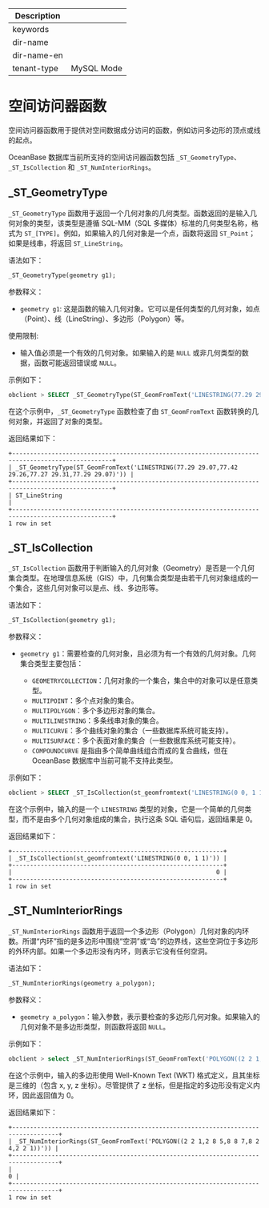| Description   |                 |
|---------------|-----------------|
| keywords      |                 |
| dir-name      |                 |
| dir-name-en   |                 |
| tenant-type   | MySQL Mode      |

# 空间访问器函数

空间访问器函数用于提供对空间数据成分访问的函数，例如访问多边形的顶点或线的起点。

OceanBase 数据库当前所支持的空间访问器函数包括 `_ST_GeometryType`、`_ST_IsCollection` 和 `_ST_NumInteriorRings`。

## _ST_GeometryType

`_ST_GeometryType` 函数用于返回一个几何对象的几何类型。函数返回的是输入几何对象的类型，该类型是遵循 SQL-MM（SQL 多媒体）标准的几何类型名称，格式为 `ST_[TYPE]`。例如，如果输入的几何对象是一个点，函数将返回 `ST_Point`；如果是线串，将返回 `ST_LineString`。

语法如下：

```sql
_ST_GeometryType(geometry g1);
```

参数释义：

- `geometry g1`: 这是函数的输入几何对象。它可以是任何类型的几何对象，如点（Point）、线（LineString）、多边形（Polygon）等。

使用限制:

- 输入值必须是一个有效的几何对象。如果输入的是 `NULL` 或非几何类型的数据，函数可能返回错误或 `NULL`。

示例如下：

```sql
obclient > SELECT _ST_GeometryType(ST_GeomFromText('LINESTRING(77.29 29.07,77.42 29.26,77.27 29.31,77.29 29.07)'));
```

在这个示例中，`_ST_GeometryType` 函数检查了由 `ST_GeomFromText` 函数转换的几何对象，并返回了对象的类型。

返回结果如下：

```shell
+--------------------------------------------------------------------------------------------------+
| _ST_GeometryType(ST_GeomFromText('LINESTRING(77.29 29.07,77.42 29.26,77.27 29.31,77.29 29.07)')) |
+--------------------------------------------------------------------------------------------------+
| ST_LineString                                                                                    |
+--------------------------------------------------------------------------------------------------+
1 row in set
```

## _ST_IsCollection

`_ST_IsCollection` 函数用于判断输入的几何对象（Geometry）是否是一个几何集合类型。在地理信息系统（GIS）中，几何集合类型是由若干几何对象组成的一个集合，这些几何对象可以是点、线、多边形等。

语法如下：

```sql
_ST_IsCollection(geometry g1);
```

参数释义：

- `geometry g1`：需要检查的几何对象，且必须为有一个有效的几何对象。几何集合类型主要包括：

  + `GEOMETRYCOLLECTION`：几何对象的一个集合，集合中的对象可以是任意类型。
  + `MULTIPOINT`：多个点对象的集合。
  + `MULTIPOLYGON`：多个多边形对象的集合。
  + `MULTILINESTRING`：多条线串对象的集合。
  + `MULTICURVE`：多个曲线对象的集合（一些数据库系统可能支持）。
  + `MULTISURFACE`：多个表面对象的集合（一些数据库系统可能支持）。
  + `COMPOUNDCURVE` 是指由多个简单曲线组合而成的复合曲线，但在 OceanBase 数据库中当前可能不支持此类型。

示例如下：

```sql
obclient > SELECT _ST_IsCollection(st_geomfromtext('LINESTRING(0 0, 1 1)'));
```

在这个示例中，输入的是一个 `LINESTRING` 类型的对象，它是一个简单的几何类型，而不是由多个几何对象组成的集合，执行这条 SQL 语句后，返回结果是 0。

返回结果如下：

```shell
+-----------------------------------------------------------+
| _ST_IsCollection(st_geomfromtext('LINESTRING(0 0, 1 1)')) |
+-----------------------------------------------------------+
|                                                         0 |
+-----------------------------------------------------------+
1 row in set
```

## _ST_NumInteriorRings

`_ST_NumInteriorRings` 函数用于返回一个多边形（Polygon）几何对象的内环数。所谓“内环”指的是多边形中围绕“空洞”或“岛”的边界线，这些空洞位于多边形的外环内部。如果一个多边形没有内环，则表示它没有任何空洞。

语法如下：

```sql
_ST_NumInteriorRings(geometry a_polygon);
```

参数释义：

- `geometry a_polygon`：输入参数，表示要检查的多边形几何对象。如果输入的几何对象不是多边形类型，则函数将返回 `NULL`。

示例如下：

```sql
obclient > select _ST_NumInteriorRings(ST_GeomFromText('POLYGON((2 2 1,2 8 5,8 8 7,8 2 4,2 2 1))'));
```

在这个示例中，输入的多边形使用 Well-Known Text (WKT) 格式定义，且其坐标是三维的（包含 x, y, z 坐标）。尽管提供了 z 坐标，但是指定的多边形没有定义内环，因此返回值为 0。

返回结果如下：

```shell
+-----------------------------------------------------------------------------------+
| _ST_NumInteriorRings(ST_GeomFromText('POLYGON((2 2 1,2 8 5,8 8 7,8 2 4,2 2 1))')) |
+-----------------------------------------------------------------------------------+
|                                                                                 0 |
+-----------------------------------------------------------------------------------+
1 row in set
```
